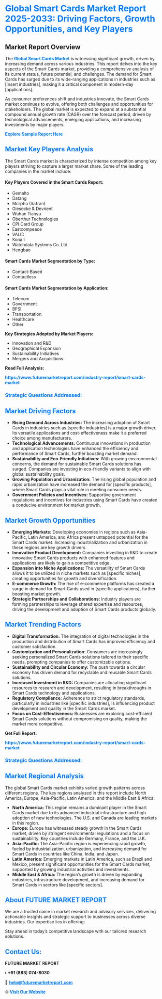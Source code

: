 <h1 style="color: #007BFF;">Global Smart Cards Market Report 2025-2033: Driving Factors, Growth Opportunities, and Key Players</h1>

<section id="overview">
<h2>Market Report Overview</h2>
<p>The <a href="https://www.futuremarketreport.com/industry-report/smart-cards-market" style="color: #007BFF; text-decoration: none;"><strong>Global Smart Cards Market</strong></a> is witnessing significant growth, driven by increasing demand across various industries. This report delves into the key aspects of the Smart Cards market, providing a comprehensive analysis of its current status, future potential, and challenges. The demand for Smart Cards has surged due to its wide-ranging applications in industries such as [insert industries], making it a critical component in modern-day [applications].</p>
<p>As consumer preferences shift and industries innovate, the Smart Cards market continues to evolve, offering both challenges and opportunities for stakeholders. The global market is expected to expand at a substantial compound annual growth rate (CAGR) over the forecast period, driven by technological advancements, emerging applications, and increasing investments by major players.</p>
</section>

<section id="overview">
<p><a href="https://www.futuremarketreport.com/request-sample/reportId=82432" style="color: #007BFF; text-decoration: none;"><strong>Explore Sample Report Here</strong></a></p>
</section>

<section id="key-players">
<h2 style="color: #007BFF;">Market Key Players Analysis</h2>
<p>The Smart Cards market is characterized by intense competition among key players striving to capture a larger market share. Some of the leading companies in the market include:</p>
<h4>Key Players Covered in the Smart Cards Report:</h4>
<ul><li>Gemalto</li><li>Datang</li><li>Morpho (Safran)</li><li>Giesecke &amp; Devrient</li><li>Wuhan Tianyu</li><li>Oberthur Technologies</li><li>CPI Card Group</li><li>Eastcompeace</li><li>VALID</li><li>Kona I</li><li>Watchdata Systems Co. Ltd</li><li>Hengbao</li></ul>
<h4>Smart Cards Market Segmentation by Type:</h4>
<ul><li>Contact-Based</li><li>Contactless</li></ul>

<h4>Smart Cards Market Segmentation by Application:</h4>
<ul><li>Telecom</li><li>Government</li><li>BFSI</li><li>Transportation</li><li>Healthcare</li><li>Other</li></ul>
<p><strong>Key Strategies Adopted by Market Players:</strong></p>
<ul>
<li>Innovation and R&D</li>
<li>Geographical Expansion</li>
<li>Sustainability Initiatives</li>
<li>Mergers and Acquisitions</li>
</ul>
</section>

<section>
<p><strong>Read Full Analysis: </strong></p><a href="https://www.futuremarketreport.com/industry-report/smart-cards-market" style="color: #007BFF; text-decoration: none;"><strong>https://www.futuremarketreport.com/industry-report/smart-cards-market</strong></a>
<h3 style="color: #007BFF;">Strategic Questions Addressed:</h3>
</section>

<section id="driving-factors">
<h2 style="color: #007BFF;">Market Driving Factors</h2>
<ul>
<li><strong>Rising Demand Across Industries:</strong> The increasing adoption of Smart Cards in industries such as [specific industries] is a major growth driver. Its versatile applications and cost-effectiveness make it a preferred choice among manufacturers.</li>
<li><strong>Technological Advancements:</strong> Continuous innovations in production and application technologies have enhanced the efficiency and performance of Smart Cards, further boosting market demand.</li>
<li><strong>Sustainability and Eco-Friendly Initiatives:</strong> With growing environmental concerns, the demand for sustainable Smart Cards solutions has surged. Companies are investing in eco-friendly variants to align with global sustainability goals.</li>
<li><strong>Growing Population and Urbanization:</strong> The rising global population and rapid urbanization have increased the demand for [specific products], where Smart Cards plays a vital role in meeting consumer needs.</li>
<li><strong>Government Policies and Incentives:</strong> Supportive government regulations and incentives for industries using Smart Cards have created a conducive environment for market growth.</li>
</ul>
</section>

<section id="growth-opportunities">
<h2 style="color: #007BFF;">Market Growth Opportunities</h2>
<ul>
<li><strong>Emerging Markets:</strong> Developing economies in regions such as Asia-Pacific, Latin America, and Africa present untapped potential for the Smart Cards market. Increasing industrialization and urbanization in these regions are key growth drivers.</li>
<li><strong>Innovative Product Development:</strong> Companies investing in R&D to create innovative Smart Cards products with enhanced features and applications are likely to gain a competitive edge.</li>
<li><strong>Expansion into Niche Applications:</strong> The versatility of Smart Cards allows it to be utilized in niche markets such as [specific niches], creating opportunities for growth and diversification.</li>
<li><strong>E-commerce Growth:</strong> The rise of e-commerce platforms has created a surge in demand for Smart Cards used in [specific applications], further boosting market growth.</li>
<li><strong>Strategic Partnerships and Collaborations:</strong> Industry players are forming partnerships to leverage shared expertise and resources, driving the development and adoption of Smart Cards products globally.</li>
</ul>
</section>

<section id="trending-factors">
<h2 style="color: #007BFF;">Market Trending Factors</h2>
<ul>
<li><strong>Digital Transformation:</strong> The integration of digital technologies in the production and distribution of Smart Cards has improved efficiency and customer satisfaction.</li>
<li><strong>Customization and Personalization:</strong> Consumers are increasingly seeking personalized Smart Cards solutions tailored to their specific needs, prompting companies to offer customizable options.</li>
<li><strong>Sustainability and Circular Economy:</strong> The push towards a circular economy has driven demand for recyclable and reusable Smart Cards solutions.</li>
<li><strong>Increased Investment in R&D:</strong> Companies are allocating significant resources to research and development, resulting in breakthroughs in Smart Cards technology and applications.</li>
<li><strong>Regulatory Compliance:</strong> Adherence to strict regulatory standards, particularly in industries like [specific industries], is influencing product development and quality in the Smart Cards market.</li>
<li><strong>Focus on Cost-Effectiveness:</strong> Businesses are exploring cost-efficient Smart Cards solutions without compromising on quality, making the market more competitive.</li>
</ul>
</section>

<section>
<p><strong>Get Full Report: </strong></p><a href="https://www.futuremarketreport.com/industry-report/smart-cards-market" style="color: #007BFF; text-decoration: none;"><strong>https://www.futuremarketreport.com/industry-report/smart-cards-market</strong></a>
<h3 style="color: #007BFF;">Strategic Questions Addressed:</h3>
</section>


<section id="regional-analysis">
<h2 style="color: #007BFF;">Market Regional Analysis</h2>
<p>The global Smart Cards market exhibits varied growth patterns across different regions. The key regions analyzed in this report include North America, Europe, Asia-Pacific, Latin America, and the Middle East & Africa:</p>
<ul>
<li><strong>North America:</strong> This region remains a dominant player in the Smart Cards market due to its advanced industrial infrastructure and high adoption of new technologies. The U.S. and Canada are leading markets in this region.</li>
<li><strong>Europe:</strong> Europe has witnessed steady growth in the Smart Cards market, driven by stringent environmental regulations and a focus on sustainability. Key countries include Germany, France, and the U.K.</li>
<li><strong>Asia-Pacific:</strong> The Asia-Pacific region is experiencing rapid growth, fueled by industrialization, urbanization, and increasing demand for Smart Cards in countries like China, India, and Japan.</li>
<li><strong>Latin America:</strong> Emerging markets in Latin America, such as Brazil and Mexico, present significant opportunities for the Smart Cards market, supported by growing industrial activities and investments.</li>
<li><strong>Middle East & Africa:</strong> The region’s growth is driven by expanding industries, infrastructure development, and increasing demand for Smart Cards in sectors like [specific sectors].</li>
</ul>
</section>

<footer>
<h2 style="color: #007BFF;">About FUTURE MARKET REPORT</h2>
<p>We are a trusted name in market research and advisory services, delivering actionable insights and strategic support to businesses across diverse industries. Our expertise lies in offering:</p>

<p>Stay ahead in today’s competitive landscape with our tailored research solutions.</p>

<h2 style="color: #007BFF;">Contact Us:</h2>
<p><strong>FUTURE MARKET REPORT</strong></p>
<p>📞 <strong>+91 (883) 074-8030</strong></p>
<p>📧 <strong><a href="mailto:help@futuremarketreport.com" style="color: #007BFF;">help@futuremarketreport.com</a></strong></p>
<p>🌐 <strong><a href="https://www.futuremarketreport.com/" style="color: #007BFF;">Visit Our Website</a></strong></p>
</footer>